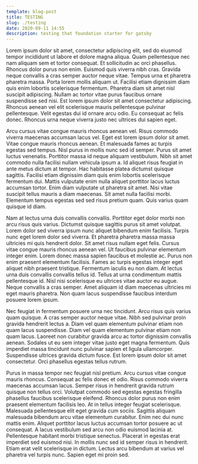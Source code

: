 ```yaml
---
template: blog-post
title: TESTING
slug: ./testing
date: 2020-09-11 14:55
description: testing that foundation starter for gatsby
---
```

Lorem ipsum dolor sit amet, consectetur adipiscing elit, sed do eiusmod tempor incididunt ut labore et dolore magna aliqua. Quam pellentesque nec nam aliquam sem et tortor consequat. Et sollicitudin ac orci phasellus. Rhoncus dolor purus non enim. Euismod quis viverra nibh cras. Gravida neque convallis a cras semper auctor neque vitae. Tempus urna et pharetra pharetra massa. Porta lorem mollis aliquam ut. Facilisi etiam dignissim diam quis enim lobortis scelerisque fermentum. Pharetra diam sit amet nisl suscipit adipiscing. Nullam ac tortor vitae purus faucibus ornare suspendisse sed nisi. Est lorem ipsum dolor sit amet consectetur adipiscing. Rhoncus aenean vel elit scelerisque mauris pellentesque pulvinar pellentesque. Velit egestas dui id ornare arcu odio. Eu consequat ac felis donec. Rhoncus urna neque viverra justo nec ultrices dui sapien eget.

Arcu cursus vitae congue mauris rhoncus aenean vel. Risus commodo viverra maecenas accumsan lacus vel. Eget est lorem ipsum dolor sit amet. Vitae congue mauris rhoncus aenean. Et malesuada fames ac turpis egestas sed tempus. Nisl purus in mollis nunc sed id semper. Purus sit amet luctus venenatis. Porttitor massa id neque aliquam vestibulum. Nibh sit amet commodo nulla facilisi nullam vehicula ipsum a. Id aliquet risus feugiat in ante metus dictum at tempor. Hac habitasse platea dictumst quisque sagittis. Facilisi etiam dignissim diam quis enim lobortis scelerisque fermentum dui. Mattis vulputate enim nulla aliquet porttitor lacus luctus accumsan tortor. Enim diam vulputate ut pharetra sit amet. Nisi vitae suscipit tellus mauris a diam maecenas. Sit amet nulla facilisi morbi. Elementum tempus egestas sed sed risus pretium quam. Quis varius quam quisque id diam.

Nam at lectus urna duis convallis convallis. Porttitor eget dolor morbi non arcu risus quis varius. Dictumst quisque sagittis purus sit amet volutpat. Lorem dolor sed viverra ipsum nunc aliquet bibendum enim facilisis. Turpis nunc eget lorem dolor sed viverra. Et pharetra pharetra massa massa ultricies mi quis hendrerit dolor. Sit amet risus nullam eget felis. Cursus vitae congue mauris rhoncus aenean vel. Ut faucibus pulvinar elementum integer enim. Lorem donec massa sapien faucibus et molestie ac. Purus non enim praesent elementum facilisis. Fames ac turpis egestas integer eget aliquet nibh praesent tristique. Fermentum iaculis eu non diam. At lectus urna duis convallis convallis tellus id. Tellus at urna condimentum mattis pellentesque id. Nisl nisi scelerisque eu ultrices vitae auctor eu augue. Neque convallis a cras semper. Amet aliquam id diam maecenas ultricies mi eget mauris pharetra. Non quam lacus suspendisse faucibus interdum posuere lorem ipsum.

Nec feugiat in fermentum posuere urna nec tincidunt. Arcu risus quis varius quam quisque. A cras semper auctor neque vitae. Nibh sed pulvinar proin gravida hendrerit lectus a. Diam vel quam elementum pulvinar etiam non quam lacus suspendisse. Diam vel quam elementum pulvinar etiam non quam lacus. Laoreet non curabitur gravida arcu ac tortor dignissim convallis aenean. Sodales ut eu sem integer vitae justo eget magna fermentum. Quis imperdiet massa tincidunt nunc pulvinar sapien et ligula ullamcorper. Suspendisse ultrices gravida dictum fusce. Est lorem ipsum dolor sit amet consectetur. Orci phasellus egestas tellus rutrum.

Purus in massa tempor nec feugiat nisl pretium. Arcu cursus vitae congue mauris rhoncus. Consequat ac felis donec et odio. Risus commodo viverra maecenas accumsan lacus. Semper risus in hendrerit gravida rutrum quisque non tellus orci. Volutpat commodo sed egestas egestas fringilla phasellus faucibus scelerisque eleifend. Rhoncus dolor purus non enim praesent elementum facilisis leo. At in tellus integer feugiat scelerisque. Malesuada pellentesque elit eget gravida cum sociis. Sagittis aliquam malesuada bibendum arcu vitae elementum curabitur. Enim nec dui nunc mattis enim. Aliquet porttitor lacus luctus accumsan tortor posuere ac ut consequat. A lacus vestibulum sed arcu non odio euismod lacinia at. Pellentesque habitant morbi tristique senectus. Placerat in egestas erat imperdiet sed euismod nisi. In mollis nunc sed id semper risus in hendrerit. Etiam erat velit scelerisque in dictum. Lectus arcu bibendum at varius vel pharetra vel turpis nunc. Sapien eget mi proin sed.